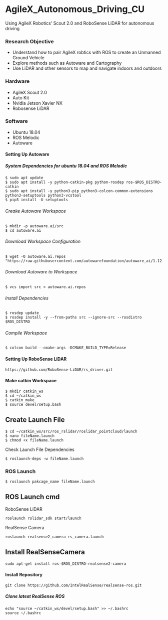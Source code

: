 # AgileX_Autonomous_Driving_CU
Using AgileX Robotics' Scout 2.0 and RoboSense LiDAR for autonomous driving

### Research Objective
- Understand how to pair AgileX robtics with ROS to create an Unmanned Ground Vehicle
- Explore methods such as Autoware and Cartography
- Use LiDAR and other sensors to map and navigate indoors and outdoors

### Hardware
- AgileX Scout 2.0
- Auto Kit
- Nvidia Jetson Xavier NX
- Robosense LiDAR

### Software
- Ubuntu 18.04
- ROS Melodic
- Autoware

#### Setting Up Autoware
##### System Dependencies for ubuntu 18.04 and ROS Melodic
```
$ sudo apt update
$ sudo apt install -y python-catkin-pkg python-rosdep ros-$ROS_DISTRO-catkin
$ sudo apt install -y python3-pip python3-colcon-common-extensions python3-setuptools python3-vcstool
$ pip3 install -U setuptools
```

###### Creake Autoware Workspace
```
$ mkdir -p autoware.ai/src
$ cd autoware.ai
```
###### Download Workspace Configuration
```
$ wget -O autoware.ai.repos "https://raw.githubusercontent.com/autowarefoundation/autoware_ai/1.12.0/autoware.ai.repos"
```
###### Download Autoware to Workspace
```
$ vcs import src < autoware.ai.repos
```
###### Install Dependencies
```
$ rosdep update
$ rosdep install -y --from-paths src --ignore-src --rosdistro $ROS_DISTRO
```
###### Compile Workspace
```
$ colcon build --cmake-args -DCMAKE_BUILD_TYPE=Release
```

#### Setting Up RoboSense LiDAR
```
https://github.com/RoboSense-LiDAR/rs_driver.git
```

#### Make catkin Workspace
```
$ mkdir catkin_ws
$ cd ~/catkin_ws
$ catkin_make
$ source devel/setup.bash
```

## Create Launch File
```
$ cd ~/catkin_ws/src/ros_rslidar/roslidar_pointcloud/launch
$ nano fileName.launch
$ chmod +x fileName.launch
```
Check Launch File Dependencies
```
$ roslaunch-deps -w fileName.launch
```

### ROS Launch
```
$ roslaunch pakcage_name fileName.launch
```

## ROS Launch cmd
RoboSense LiDAR
```
roslaunch rslidar_sdk start/launch
```
RealSense Camera
```
roslaunch realsense2_camera rs_camera.launch
```

## Install RealSenseCamera
```
sudo apt-get install ros-$ROS_DISTRO-realsense2-camera
```
#### Install Repository
```
git clone https://github.com/IntelRealSense/realsense-ros.git
```
##### Clone latest RealSense ROS
```
echo "source ~/catkin_ws/devel/setup.bash" >> ~/.bashrc
source ~/.bashrc
```





























